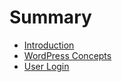 # Summary

* [Introduction](README.md)
* [WordPress Concepts](wordpress_concepts.md)
* [User Login](user_login.md)


